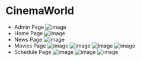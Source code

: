 # CinemaWorld

- Admin Page
![image](https://github.com/Longpn1310/CinemaWorld/assets/73568742/86051cfc-03b0-4bc0-8764-77621d23f56c)
- Home Page
![image](https://github.com/Longpn1310/CinemaWorld/assets/73568742/ec4b9e53-e249-4882-9809-02d24ae184cd)
- News Page 
![image](https://github.com/Longpn1310/CinemaWorld/assets/73568742/70426662-3097-4842-83a7-d7048bc1e600)
- Movies Page
![image](https://github.com/Longpn1310/CinemaWorld/assets/73568742/4b86917e-cd38-425f-87fb-15776ecf881c)
![image](https://github.com/Longpn1310/CinemaWorld/assets/73568742/919d1307-48b7-42d6-b349-3b213977af33)
![image](https://github.com/Longpn1310/CinemaWorld/assets/73568742/04619fa6-eceb-4c1d-a0f3-6fb80cadc691)
![image](https://github.com/Longpn1310/CinemaWorld/assets/73568742/aaf9aac1-090d-4c98-bc22-c37d45554e0e)
- Schedule Page
![image](https://github.com/Longpn1310/CinemaWorld/assets/73568742/8f63145d-465b-43de-84c3-d25239f1fa15)
![image](https://github.com/Longpn1310/CinemaWorld/assets/73568742/21e0ba8c-3013-4a65-b786-4dd396d8ec4c)
![image](https://github.com/Longpn1310/CinemaWorld/assets/73568742/62585316-a25f-4fae-b090-452bea44219d)
